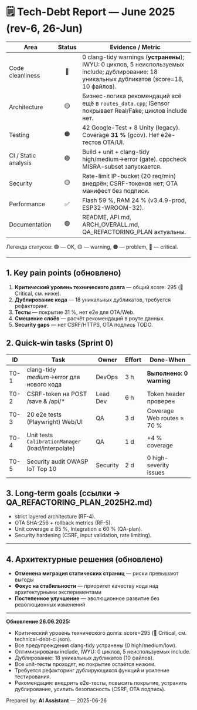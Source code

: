 # 🗒️ Tech-Debt Report — June 2025 (rev-6, 26-Jun)

| Area | Status | Evidence / Metric |
|------|:------:|-------------------|
| Code cleanliness | 🔴 | 0 clang-tidy warnings (**устранены**); IWYU: 0 циклов, 5 неиспользуемых include; дублирование: 18 уникальных дубликатов (score=18, 10 файлов). |
| Architecture | 🟡 | Бизнес-логика рекомендаций всё ещё в `routes_data.cpp`; ISensor покрывает Real/Fake; циклов include нет. |
| Testing | 🟠 | 42 Google-Test + 8 Unity (legacy). Coverage **31 %** (gcov). Нет e2e-тестов OTA/UI. |
| CI / Static analysis | 🟢 | Build + unit + clang-tidy high/medium→error (gate). cppcheck MISRA-subset запускается. |
| Security | 🟡 | Rate-limit IP-bucket (20 req/min) внедрён; CSRF-токенов нет; OTA манифест без подписи. |
| Performance | ✅ | Flash 59 %, RAM 24 % (v3.4.9-prod, ESP32-WROOM-32). |
| Documentation | 🟢 | README, API.md, ARCH_OVERALL.md, QA_REFACTORING_PLAN актуальны. |

Легенда статусов: 🟢 — OK, 🟡 — warning, 🟠 — problem, 🔴 — critical.

---

## 1. Key pain points (обновлено)
1. **Критический уровень технического долга** — общий score: 295 (🔴 Critical, см. ниже).
2. **Дублирование кода** — 18 уникальных дубликатов, требуется рефакторинг.
3. **Тесты** — покрытие 31 %, нет e2e для OTA/Web.
4. **Смешение слоёв** — расчёт рекомендаций в роуте данных.
5. **Security gaps** — нет CSRF/HTTPS, OTA подпись TODO.

## 2. Quick-win tasks (Sprint 0)
| ID | Task | Owner | Effort | Done-When |
|----|------|-------|--------|-----------|
| T0-1 | clang-tidy *medium*→error для нового кода | DevOps | 3 h | **Выполнено: 0 warning** |
| T0-2 | CSRF-token на POST /save & /api/* | Lead Dev | 6 h | Token header проверен |
| T0-3 | 20 e2e tests (Playwright) Web/UI | QA | 3 d | Coverage Web routes ≥ 70 % |
| T0-4 | Unit tests `CalibrationManager` (load/interpolate) | QA | 1 d | +4 % coverage |
| T0-5 | Security audit OWASP IoT Top 10 | Security | 2 d | 0 high-severity issues |

## 3. Long-term goals (ссылки → QA_REFACTORING_PLAN_2025H2.md)
* strict layered architecture (RF-4).
* OTA SHA-256 + rollback metrics (RF-5).
* Unit coverage ≥ 85 %, Integration ≥ 60 % (QA-plan).
* Security hardening (CSRF, input validation, rate limiting).

---

## 4. Архитектурные решения (обновлено)
- **Отменена миграция статических страниц** — риски превышают выгоды
- **Фокус на стабильности** — приоритет качеству кода над архитектурными экспериментами
- **Постепенное улучшение** — эволюционное развитие без революционных изменений

---

**Обновление 26.06.2025:**
- Критический уровень технического долга: score=295 (🔴 Critical, см. technical-debt-ci.json).
- Все предупреждения clang-tidy устранены (0 high/medium/low).
- Оптимизированы include, IWYU: 0 циклов, 5 неиспользуемых include.
- Дублирование: 18 уникальных дубликатов (10 файлов).
- Все unit-тесты проходят, но покрытие остаётся низким.
- Требуется рефакторинг дублирующихся функций и усиление тестирования.
- Рекомендация: внедрить e2e-тесты, повысить покрытие, устранить дублирование, усилить безопасность (CSRF, OTA подпись).

Prepared by: **AI Assistant** — 2025-06-26 